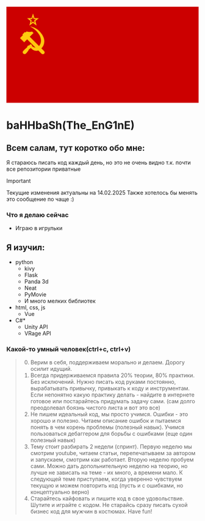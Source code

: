 ![Ussr img](/sssr.png)
# baHHbaSh(The_EnG1nE)
## Всем салам, тут коротко обо мне:
Я стараюсь писать код каждый день, но это не очень видно т.к. почти все репозитории приватные
> [!IMPORTANT]
> Текущие изменения актуальны на 14.02.2025 Также хотелось бы менять это сообщение по чаще :)
### Что я делаю сейчас
- Играю в игрульки
## Я изучил:
- python
  - kivy
  - Flask
  - Panda 3d
  - Neat
  - PyMovie
  - И много мелких библиотек
- html, css, js
  - Vue
- C#*
  - Unity API
  - VRage API
### Какой-то умный человек(ctrl+c, ctrl+v)
> 0. Верим в себя, поддерживаем морально и делаем. Дорогу осилит идущий.
> 1. Всегда придерживаемся правила 20% теории, 80% практики. Без исключений. Нужно писать код руками постоянно, вырабатывать привычку, привыкать к коду и инструментам. Если непонятно какую практику делать - найдите в интернете готовое или постарайтесь придумать задачу сами. (сам долго преодолевал боязнь чистого листа и вот это все)
> 2. Не пишем идеальный код, мы просто учимся. Ошибки - это хорошо и полезно. Читаем описание ошибок и пытаемся понять в чем корень проблемы (полезный навык). Учимся пользоваться дебаггером для борьбы с ошибками (еще один полезный навык)
> 3. Тему стоит разбирать 2 недели (спринт). Первую неделю мы смотрим youtube, читаем статьи, перепечатываем за автором и запускаем, смотрим как работает. Вторую неделю пробуем сами. Можно дать допольнительную неделю на теорию, но лучше не зависать на теме - их много, а времени мало. К следующей теме приступаем, когда уверенно чувствуем текущую и можем повторить код (пусть и с ошибками, но концептуально верно)
> 4. Старайтесь кайфовать и пишите код в свое удовольствие. Шутите и играйте с кодом. Не старайсь сразу писать сухой бизнес код для мужчин в костюмах. Have fun!
<!--
**baHHbaSh/baHHbaSh** is a ✨ _special_ ✨ repository because its `README.md` (this file) appears on your GitHub profile.

Here are some ideas to get you started:

- 🔭 I’m currently working on ...
- 🌱 I’m currently learning ...
- 👯 I’m looking to collaborate on ...
- 🤔 I’m looking for help with ...
- 💬 Ask me about ...
- 📫 How to reach me: ...
- 😄 Pronouns: ...
- ⚡ Fun fact: ...
-->

